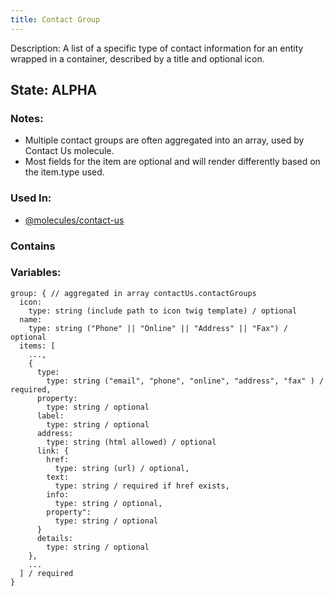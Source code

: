 ```yaml
---
title: Contact Group
---
```

Description: A list of a specific type of contact information for an entity wrapped in a container, described by a title and optional icon.

## State: ALPHA
### Notes:
* Multiple contact groups are often aggregated into an array, used by Contact Us molecule.
* Most fields for the item are optional and will render differently based on the item.type used.
### Used In:
- [@molecules/contact-us](/?p=molecules-contact-us)

### Contains


### Variables:
~~~
group: { // aggregated in array contactUs.contactGroups
  icon:
    type: string (include path to icon twig template) / optional
  name:
    type: string ("Phone" || "Online" || "Address" || "Fax") / optional
  items: [
    ...,
    {
      type: 
        type: string ("email", "phone", "online", "address", "fax" ) / required,
      property:
        type: string / optional
      label:
        type: string / optional
      address:
        type: string (html allowed) / optional
      link: {
        href: 
          type: string (url) / optional,
        text: 
          type: string / required if href exists,
        info: 
          type: string / optional,
        property": 
          type: string / optional
      }
      details: 
        type: string / optional
    },
    ...
  ] / required
}
~~~
